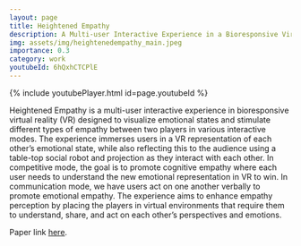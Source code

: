 ```yaml
---
layout: page
title: Heightened Empathy
description: A Multi-user Interactive Experience in a Bioresponsive Virtual Reality
img: assets/img/heightenedempathy_main.jpeg
importance: 0.3
category: work
youtubeId: 6hQxhCTCPlE
---
```


{% include youtubePlayer.html id=page.youtubeId %}

Heightened Empathy is a multi-user interactive experience in bioresponsive virtual reality (VR) designed to visualize emotional states and stimulate different types of empathy between two players in various interactive modes. The experience immerses users in a VR representation of each other’s emotional state, while also reflecting this to the audience using a table-top social robot and projection as they interact with each other. In competitive mode, the goal is to promote cognitive empathy where each user needs to understand the new emotional representation in VR to win. In communication mode, we have users act on one another verbally to promote emotional empathy. The experience aims to enhance empathy perception by placing the players in virtual environments that require them to understand, share, and act on each other’s perspectives and emotions.

Paper link <a href='https://yunsuenpai.com/assets/pdf/heightenedempathy.pdf'>here</a>.

